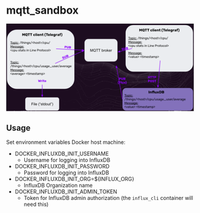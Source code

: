 # mqtt_sandbox

![Architecture](imgs/architecture.png)

## Usage
Set environment variables Docker host machine:
- DOCKER_INFLUXDB_INIT_USERNAME
    - Username for logging into InfluxDB
- DOCKER_INFLUXDB_INIT_PASSWORD
    - Password for logging into InfluxDB
- DOCKER_INFLUXDB_INIT_ORG=${INFLUX_ORG}
    - InfluxDB Organization name
- DOCKER_INFLUXDB_INIT_ADMIN_TOKEN
    - Token for InfluxDB admin authorization (the `influx_cli` container will need this)